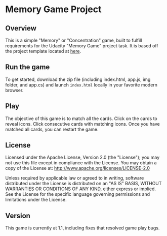 # Memory Game Project

## Overview

This is a simple "Memory" or "Concentration" game, built to fulfill requirements for the Udacity "Memory Game" project task. It is based off the project template located at [here](https://github.com/udacity/fend-project-memory-game).

## Run the game

To get started, download the zip file (including index.html, app.js, img folder, and app.cs) and launch `index.html` locally in your favorite modern browser.

## Play

The objective of this game is to match all the cards. Click on the cards to reveal icons. Click consecutive cards with matching icons. Once you have matched all cards, you can restart the game.

## License

Licensed under the Apache License, Version 2.0 (the "License"); you may not use this file except in compliance with the License.
You may obtain a copy of the License at: http://www.apache.org/licenses/LICENSE-2.0

Unless required by applicable law or agreed to in writing, software distributed under the License is distributed on an "AS IS" BASIS, WITHOUT WARRANTIES OR CONDITIONS OF ANY KIND, either express or implied. See the License for the specific language governing permissions and limitations under the License.

## Version
This game is currently at 1.1, including fixes that resolved game play bugs.
